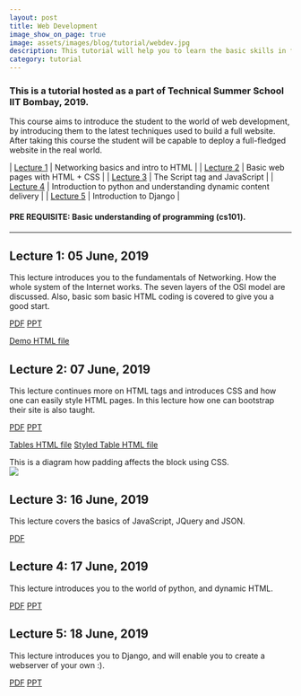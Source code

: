 ```yaml
---
layout: post
title: Web Development
image_show_on_page: true
image: assets/images/blog/tutorial/webdev.jpg
description: This tutorial will help you to learn the basic skills in full-stack website development.
category: tutorial
---
```

### This is a tutorial hosted as a part of Technical Summer School IIT Bombay, 2019.

This course aims to introduce the student to the world of web development, by introducing them to the latest techniques used to build a full website. After taking this course the student will be capable to deploy a full-fledged website in the real world.


| [Lecture 1](#lecture1) | Networking basics and intro to HTML                               |
| [Lecture 2](#lecture2) | Basic web pages with HTML + CSS                                   |
| [Lecture 3](#lecture3) | The Script tag and JavaScript                                     |
| [Lecture 4](#lecture4) | Introduction to python and understanding dynamic content delivery |
| [Lecture 5](#lecture5) | Introduction to Django                                            |

#### PRE REQUISITE: Basic understanding of programming (cs101).

<!-- Divider -->
<hr class="major" />


## Lecture 1: 05 June, 2019<a name="lecture1"></a>
  This lecture introduces you to the fundamentals of Networking. How the whole system of the Internet works. The seven layers of the OSI model are discussed. Also, basic som basic HTML coding is covered to give you a good start.

<a target="blank" href="{{ site.url }}/assets/files/blog/tutorials/webdev/Part1.pdf" class="button special">PDF</a>
<a target="blank" href="{{ site.url }}/assets/files/blog/tutorials/webdev/Part1.pptx" class="button ">PPT</a>
<p><a target="blank" href="{{ site.url }}/assets/files/blog/tutorials/webdev/demo.html" class="button ">Demo HTML file</a></p>

## Lecture 2: 07 June, 2019<a name="lecture2"></a>
  This lecture continues more on HTML tags and introduces CSS and how one can easily style HTML pages. In this lecture how one can bootstrap their site is also taught.

<a target="blank" href="{{ site.url }}/assets/files/blog/tutorials/webdev/Part2.pdf" class="button special">PDF</a>
<a target="blank" href="{{ site.url }}/assets/files/blog/tutorials/webdev/Part2.pptx" class="button ">PPT</a>
<p>
  <a target="blank" href="{{ site.url }}/assets/files/blog/tutorials/webdev/tables.html" class="button ">Tables HTML file</a>
  <a target="blank" href="{{ site.url }}/assets/files/blog/tutorials/webdev/styled_tables.html" class="button ">Styled Table HTML file</a>
</p>
This is a diagram how padding affects the block using CSS.<br>
<img src="/assets/images/blog/tutorial/webdev/css_padding.png">

## Lecture 3: 16 June, 2019<a name="lecture3"></a>
  This lecture covers the basics of JavaScript, JQuery and JSON.

<a target="blank" href="{{ site.url }}/assets/files/blog/tutorials/webdev/Part3.pdf" class="button special">PDF</a>

## Lecture 4: 17 June, 2019<a name="lecture4"></a>
  This lecture introduces you to the world of python, and dynamic HTML.

<a target="blank" href="{{ site.url }}/assets/files/blog/tutorials/webdev/Part4.pdf" class="button special">PDF</a>
<a target="blank" href="{{ site.url }}/assets/files/blog/tutorials/webdev/Part4.pptx" class="button ">PPT</a>

## Lecture 5: 18 June, 2019<a name="lecture5"></a>
  This lecture introduces you to Django, and will enable you to create a webserver of your own :).

<a target="blank" href="{{ site.url }}/assets/files/blog/tutorials/webdev/Part5.pdf" class="button special">PDF</a>
<a target="blank" href="{{ site.url }}/assets/files/blog/tutorials/webdev/Part5.pptx" class="button ">PPT</a>
